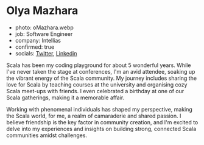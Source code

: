 # Olya Mazhara

- photo: oMazhara.webp
- job: Software Engineer
- company: Intellias
- confirmed: true
- socials: [Twitter](https://twitter.com/Olga80572775), [Linkedin](https://www.linkedin.com/in/olya-mazhara-28092681)

Scala has been my coding playground for about 5 wonderful years. While I've never taken the stage at conferences, I'm an avid attendee, soaking up the vibrant energy of the Scala community. My journey includes sharing the love for Scala by teaching courses at the university and organising cozy Scala meet-ups with friends. I even celebrated a birthday at one of our Scala gatherings, making it a memorable affair.

Working with phenomenal individuals has shaped my perspective, making the Scala world, for me, a realm of camaraderie and shared passion. I believe friendship is the key factor in community creation, and I'm excited to delve into my experiences and insights on building strong, connected Scala communities amidst challenges.
